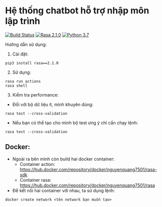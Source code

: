 # Hệ thống chatbot hỗ trợ nhập môn lập trình
[![Build Status](https://travis-ci.com/anhquan075/cpp_learning_chatbot.svg?branch=mainbranch)](https://travis-ci.com/anhquan075/cpp_learning_chatbot)
[![Rasa 2.1.0](https://img.shields.io/badge/Rasa-2.1.0-blueviolet)](https://github.com/RasaHQ/rasa/tree/2.1.x)
[![Python 3.7](https://img.shields.io/badge/Python-3.7-3776AB)](https://www.python.org/downloads/release/python-370/)

Hướng dẫn sử dụng:
1) Cài đặt:
```
pip3 install rasa==2.1.0
```
2) Sử dụng:
```
rasa run actions
rasa shell
```
3) Kiểm tra performance:
- Đối với bộ dữ liệu ít, mình khuyên dùng:
```
rasa test --cross-validation
```
- Nếu bạn có thể tạo cho mình bộ test ưng ý chỉ cần chạy lệnh:
```
rasa test --cross-validation
```

## Docker:
- Ngoài ra bên mình còn build hai docker container:
  + Container action: https://hub.docker.com/repository/docker/nguyenquang7501/rasa-sdk
  + Container rasa: https://hub.docker.com/repository/docker/nguyenquang7501/rasa
- Để kết nối hai container với nhau, ta sử dụng lệnh:
```
docker create network <tên network bạn muốn tạo>
```
